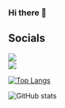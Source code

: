 ### Hi there 👋

## Socials

<a href="https://www.github.com/shaialoni" target="_blank" rel="noreferrer"><img
src="https://img.shields.io/github/followers/shaialoni?logo=github&style=for-the-badge&color=0891b2&labelColor=1c1917" /></a><br>
<a href="https://www.codewars.com/users/shaialoni" target="_blank" rel="noreferrer"><img src="https://www.codewars.com/users/shaialoni/badges/large"></a>

[![Top Langs](https://github-readme-stats.vercel.app/api/top-langs/?username=shaialoni&langs_count=8)](https://github.com/shaialoni/github-readme-stats)
<!-- [![My GitHub Language Stats](https://github-readme-stats.vercel.app/api/top-langs/?username=shaialoni&langs_count=5)]() -->
<!-- [![Top Langs](https://github-readme-stats.vercel.app/api/top-langs/?username=shaialoni)](https://github.com/anuraghazra/github-readme-stats) -->

![GitHub stats](https://github-readme-stats.vercel.app/api?username=shaialoni&show_icons=true)  

<!--
**shaialoni/shaialoni** is a ✨ _special_ ✨ repository because its `README.md` (this file) appears on your GitHub profile.

Here are some ideas to get you started:

- 🔭 I’m currently working on ...
- 🌱 I’m currently learning ...
- 👯 I’m looking to collaborate on ...
- 🤔 I’m looking for help with ...
- 💬 Ask me about ...
- 📫 How to reach me: ...
- 😄 Pronouns: ...
- ⚡ Fun fact: ...
-->
